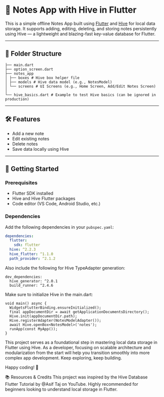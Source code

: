 # 📝 Notes App with Hive in Flutter

This is a simple offline Notes App built using [Flutter](https://flutter.dev/) and [Hive](https://docs.hivedb.dev/) for local data storage. It supports adding, editing, deleting, and storing notes persistently using Hive — a lightweight and blazing-fast key-value database for Flutter.

---

## 📁 Folder Structure

```
├── main.dart
├── option_screen.dart
├── notes_app
│ ├── boxes # Hive box helper file
│ ├── models # Hive data model (e.g., NotesModel)
│ └── screens # UI Screens (e.g., Home Screen, Add/Edit Notes Screen)
│
└── hive_basics.dart # Example to test Hive basics (can be ignored in production)
```

---

## 🛠️ Features

- Add a new note
- Edit existing notes
- Delete notes
- Save data locally using Hive


---

## 🚀 Getting Started

### Prerequisites

- Flutter SDK installed
- Hive and Hive Flutter packages
- Code editor (VS Code, Android Studio, etc.)

### Dependencies

Add the following dependencies in your `pubspec.yaml`:

```yaml
dependencies:
  flutter:
    sdk: flutter
  hive: ^2.2.3
  hive_flutter: ^1.1.0
  path_provider: ^2.1.2
```
Also include the following for Hive TypeAdapter generation:
```
dev_dependencies:
  hive_generator: ^2.0.1
  build_runner: ^2.4.6
```
Make sure to initialize Hive in the main.dart:
```
void main() async {
  WidgetsFlutterBinding.ensureInitialized();
  final appDocumentDir = await getApplicationDocumentsDirectory();
  Hive.init(appDocumentDir.path);
  Hive.registerAdapter(NotesModelAdapter());
  await Hive.openBox<NotesModel>('notes');
  runApp(const MyApp());
}
```

This project serves as a foundational step in mastering local data storage in Flutter using Hive. As a developer, focusing on scalable architecture and modularization from the start will help you transition smoothly into more complex app development. Keep exploring, keep building.

Happy coding! 🚀

📚 Resources & Credits
This project was inspired by the Hive Database Flutter Tutorial by @Asif Taj on YouTube. Highly recommended for beginners looking to understand local storage in Flutter.

